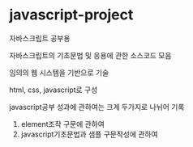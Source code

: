 # javascript-project
자바스크립트 공부용

자바스크립트의 기초문법 및 응용에 관한 소스코드 모음

임의의 웹 시스템을 기반으로 기술

html, css, javascript로 구성

javascript공부 성과에 관하여는 크게 두가지로 나뉘어 기록
1. element조작 구문에 관하여
2. javascript기초문법과 샘플 구문작성에 관하여
